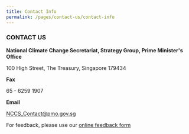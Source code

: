 ```yaml
---
title: Contact Info
permalink: /pages/contact-us/contact-info
---
```


### CONTACT US

**National Climate Change Secretariat, Strategy Group, Prime Minister's Office**

100 High Street, The Treasury, Singapore 179434

**Fax**

65 - 6259 1907

**Email**

[<a href="mailto:NCCS_Contact@pmo.gov.sg" target="_blank">NCCS_Contact@pmo.gov.sg</a>](mailto:NCCS_Contact@pmo.gov.sg)

For feedback, please use our [<a href="https://form.gov.sg/#!/5a9ce876b3a3b6006e6b8335" target="_blank">online feedback form</a>](https://form.gov.sg/#!/5a9ce876b3a3b6006e6b8335)

